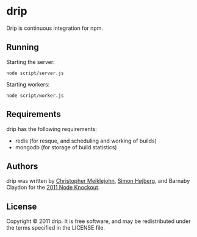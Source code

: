 # drip

Drip is continuous integration for npm.

## Running

Starting the server:

    node script/server.js

Starting workers:

    node script/worker.js

## Requirements

drip has the following requirements:

* redis (for resque, and scheduling and working of builds)
* mongodb (for storage of build statistics)

## Authors

drip was written by [Christopher Meiklejohn](mailto:christopher.meiklejohn@gmail.com), [Simon Højberg](http://twitter.com/shojberg), and Barnaby Claydon for the [2011 Node Knockout](http://nodeknockout.com).

## License

Copyright © 2011 drip.  It is free software, and may be redistributed under the terms specified in the LICENSE file.
